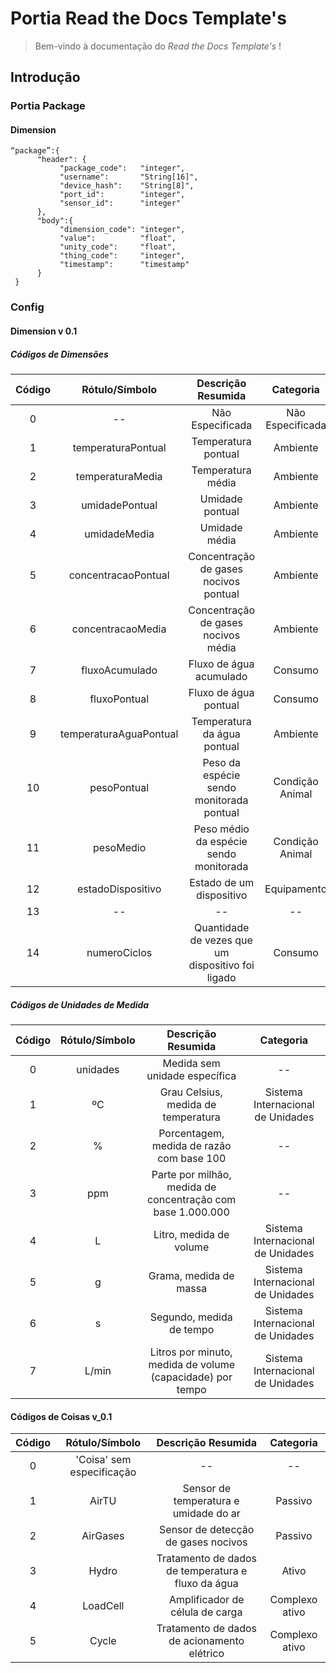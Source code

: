 Portia Read the Docs Template's
================================

>Bem-vindo à documentação do *Read the Docs Template's* !


Introdução 
-----------

### Portia Package

#### Dimension 

    “package”:{
          "header": {
               "package_code":   "integer",
               "username":       "String[16]",
               "device_hash":    "String[8]",
               "port_id":        "integer",
               "sensor_id":      "integer"
          },
          "body":{
               "dimension_code": "integer",
               "value":          "float",
               "unity_code":     "float",
               "thing_code":     "integer",               
               "timestamp":      "timestamp"
          }
     }

### Config 

#### Dimension v 0.1

##### Códigos de Dimensões 


|**Código**|**Rótulo/Símbolo**       |**Descrição Resumida**                              |**Categoria**     |
|:--------:|:-----------------------:|:--------------------------------------------------:|:----------------:|
|0         |--                       |Não Especificada                                    |Não Especificada  |
|1         |temperaturaPontual       |Temperatura pontual                                 |Ambiente          |
|2         |temperaturaMedia         |Temperatura média                                   |Ambiente          |
|3         |umidadePontual           |Umidade pontual                                     |Ambiente          |
|4         |umidadeMedia             |Umidade média                                       |Ambiente          |
|5         |concentracaoPontual      |Concentração de gases nocivos pontual               |Ambiente          |
|6         |concentracaoMedia        |Concentração de gases nocivos média                 |Ambiente          |
|7         |fluxoAcumulado           |Fluxo de água acumulado                             |Consumo           |
|8         |fluxoPontual             |Fluxo de água pontual                               |Consumo           |
|9         |temperaturaAguaPontual   |Temperatura da água pontual                         |Ambiente          |
|10        |pesoPontual              |Peso da espécie sendo monitorada pontual            |Condição Animal   |
|11        |pesoMedio                |Peso médio da espécie sendo monitorada              |Condição Animal   |
|12        |estadoDispositivo        |Estado de um dispositivo                            |Equipamento       |
|13        |--                       |--                                                  |--                |
|14        |numeroCiclos             |Quantidade de vezes que um dispositivo foi ligado   |Consumo           |

##### Códigos de Unidades de Medida 


|**Código**|**Rótulo/Símbolo**       |**Descrição Resumida**                                      |**Categoria**                    |
|:--------:|:-----------------------:|:----------------------------------------------------------:|:-------------------------------:|
|0         |unidades                 |Medida sem unidade específica                               |--                               |
|1         |ºC                       |Grau Celsius, medida de temperatura                         |Sistema Internacional de Unidades|
|2         |%                        |Porcentagem, medida de razão com base 100                   |--                               |
|3         |ppm                      |Parte por milhão, medida de concentração com base 1.000.000 |--                               |
|4         |L                        |Litro, medida  de volume                                    |Sistema Internacional de Unidades| 
|5         |g                        |Grama, medida de massa                                      |Sistema Internacional de Unidades|
|6         |s                        |Segundo, medida de tempo                                    |Sistema Internacional de Unidades|
|7         |L/min                    |Litros por minuto, medida de volume (capacidade) por tempo  |Sistema Internacional de Unidades|


#### Códigos de Coisas v_0.1


|**Código**|**Rótulo/Símbolo**        |**Descrição Resumida**                                      |**Categoria**            |
|:--------:|:------------------------:|:----------------------------------------------------------:|:-----------------------:|
|0         |'Coisa' sem especificação |--                                                          |--                       |
|1         |AirTU                     |Sensor de temperatura e umidade do ar                       |Passivo                  |
|2         |AirGases                  |Sensor de detecção de gases nocivos                         |Passivo                  |
|3         |Hydro                     |Tratamento de dados de temperatura e fluxo da água          |Ativo                    |
|4         |LoadCell                  |Amplificador de célula de carga                             |Complexo ativo           | 
|5         |Cycle                     |Tratamento de dados de acionamento elétrico                 |Complexo ativo           |



<!--
# Laranja Sync

## Unidades de Medida

| ID  | Label       | Descrição                                             |
|-----|:-----------:|:-----------------------------------------------------:|
| 1   | -           | Medida sem unidade específica                         |
| 2   | ºc          | Temperatura em graus celsius                          |
| 3   | %           | Percentual                                            |
| 4   | -           | Timestamp                                             |
| 5   | Pa          | Pressão - Pascal                                      |
| 6   | ppm         | Gás - ppm                                             |
| 7   | -           | Boolean (aceita apenas verdadeiro [<=0] ou falso[>0]  |
| 8   | dias        | Contador de dias                                      |
| 9   | Kg          | Peso em kilogramas                                    |
| 11  | segundos    | Tempo em segundos                                     |
| 12  | m/s         | Velocidade em metros por segundo                      |
| 13  | g           | Gramas                      |


## Dimensões

| ID  | Label                   | Descrição                                                                         |
|-----|:-----------------------:|:---------------------------------------------------------------------------------:|
| 1   | -                       | Não especificada                                                                  |
| 2   | temperaturaMedia        | Temperatura Média Ambiente                                                        |
| 3   | temperaturaPontual      | Temperatura Pontual                                                               |
| 4   | temperaturaDesejada     | Temperatura média ideal para o ambiente                                           |
| 5   | temperaturaDiff         | Diferença entre a temperatura atual e a temperatura média ideal para o ambiente   |
| 6   | umidadeMedia            | Umidade Média Ambiente                                                            |
| 7   | umidadePontual          | Umidade Pontual                                                                   |
| 8   | diaLote                 | Contador de dias desde o início de um lote                                        |
| 9   | pressaoMedia            | Pressão media                                                                     |
| 10  | volumeMedio             | Volume Medio                                                                      |
| 11  | volumePontual           | Volume Pontual                                                                      |
| 12  | diaInicioLote           | Data de início de um lote                                                         |
| 13  | pesoPontual  l          | Peso pontual                                     |
| 14  | pesoDesejado            | Peso determinado como desejado para o fim do lote                                 |
| 15  | volumePercReservatorio  | Volume médio restante de reservatórios                                            |
| 16  | ventilacao              | Determina a porcentagem de exaustores que serao acionados                         |
| 17  | velocidadeVento         | Velocidade do vento dentro do aviário exercida pelos exaustores                   |
| 18  | sensacaoTermica         | Temperatura sentida dentro do ambiente                                            |
| 19  | temperaturaExterna      | Temperatura exterior ao ambiente                                                  |
| 20  | umidadeExterna          | Umidade exterior ao ambiente                                                      |
| 21  | volumePercSilo          | Volume médio restante dos silos                                                   |
| 22  | anomaliasLeves          | Número de anomalias leves no sistema (Advisories)                                 |
| 23  | anomaliasModeradas      | Número de anomalias moderadas no sistema (Escalating)                             |
| 24  | anomaliasSeveras        | Número de anomalias severas no sistema (Severe)                                   |
| 25  | grauConforto            | Grau de conforto dos animais                                                      |
| 26  | eficiencia              | A eficiência do ambiente                                                          |
| 27  | estadoDispositivo       | Estado de um dipositivo (on/off)                                                   |

## Sujeitos

| ID  | Label           | Descrição                                         |
|-----|:---------------:|:-------------------------------------------------:|
| 1   | system          | O sistema como um todo                            |
| 2   | user            | O usuário do sistema                              |
| 3   | rule            | Regras do sistema                                 |
| 4   | sensor          | Referente a tudo o que é monitorado no aviário    |

## Canais

| ID  | Label           | Descrição                                             |
|-----|:---------------:|:-----------------------------------------------------:|
| 1   | localSystem     | Para decisões tomadas no código                       |
| 2   | localGui        | Para decisões tomadas por usuários na interface local |
| 3   | remoteSystem    | Para decisões tomadas remotamente                     |
| 3   | remoteGui       | Para decisões tomadas por usuários remotamente        |

## Ações

| ID  | Label           | Descrição                                 |
|-----|:---------------:|:-----------------------------------------:|
| 1   | actuation       | Atuação de sensores                       |
| 2   | restart         | Reinício de equipamentos                  |
| 3   | shutdown        | Desligamento de equipamentos              |
| 4   | register        | Registra novos sensores                   |
| 5   | update          | Atualiza sensores                         |

## Thing Codes

| ID  | Label           | Descrição                                 |
|-----|:---------------:|:-----------------------------------------:|
| 1   | dht22           | DHT22                      |
| 2   | dht11           | DHT11                      |
| 3   | dht12           | DHT12                      |
| 4   | hx711           | HX711                      |
| 5   | tc              | TC                         |
| 6   | mq135           | MQ135                      |

## Kaa 

Adopted ports (kaa-sandbox):

```
sudo iptables -I INPUT -p tcp -m tcp --dport **8080** -j ACCEPT # Admin UI
sudo iptables -I INPUT -p tcp -m tcp --dport **9888** -j ACCEPT
sudo iptables -I INPUT -p tcp -m tcp --dport **9889** -j ACCEPT
sudo iptables -I INPUT -p tcp -m tcp --dport **9997** -j ACCEPT
sudo iptables -I INPUT -p tcp -m tcp --dport **9999** -j ACCEPT
```
-->
